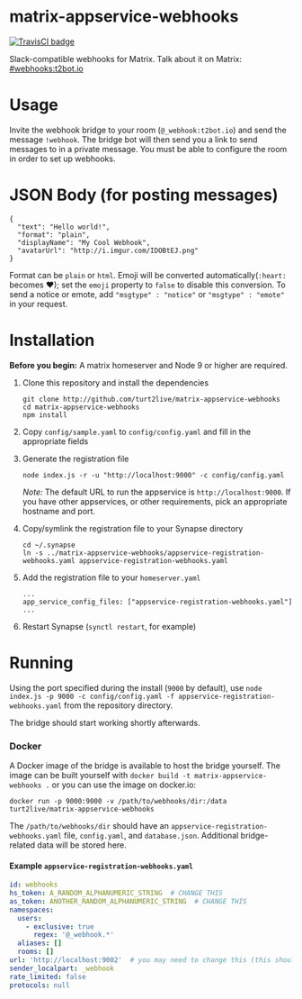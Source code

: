 # matrix-appservice-webhooks

[![TravisCI badge](https://travis-ci.org/turt2live/matrix-appservice-webhooks.svg?branch=master)](https://travis-ci.org/turt2live/matrix-appservice-webhooks)

Slack-compatible webhooks for Matrix. Talk about it on Matrix: [#webhooks:t2bot.io](https://matrix.to/#/#webhooks:t2bot.io)

# Usage

Invite the webhook bridge to your room (`@_webhook:t2bot.io`) and send the message `!webhook`. The bridge bot will then send you a link to send messages to in a private message. You must be able to configure the room in order to set up webhooks.

# JSON Body (for posting messages)

```
{
  "text": "Hello world!",
  "format": "plain",
  "displayName": "My Cool Webhook",
  "avatarUrl": "http://i.imgur.com/IDOBtEJ.png"
}
```

Format can be `plain` or `html`. Emoji will be converted automatically(`:heart:` becomes ❤); set the `emoji` property to `false` to disable this conversion.
To send a notice or emote, add `"msgtype" : "notice"` or `"msgtype" : "emote"` in your request.


# Installation

**Before you begin:** A matrix homeserver and Node 9 or higher are required.

1. Clone this repository and install the dependencies
   ```
   git clone http://github.com/turt2live/matrix-appservice-webhooks
   cd matrix-appservice-webhooks
   npm install
   ```

2. Copy `config/sample.yaml` to `config/config.yaml` and fill in the appropriate fields
3. Generate the registration file
   ```
   node index.js -r -u "http://localhost:9000" -c config/config.yaml
   ```
   *Note:* The default URL to run the appservice is `http://localhost:9000`. If you have other appservices, or other requirements, pick an appropriate hostname and port.

4. Copy/symlink the registration file to your Synapse directory
   ```
   cd ~/.synapse
   ln -s ../matrix-appservice-webhooks/appservice-registration-webhooks.yaml appservice-registration-webhooks.yaml
   ```

5. Add the registration file to your `homeserver.yaml`
   ```
   ...
   app_service_config_files: ["appservice-registration-webhooks.yaml"]
   ...
   ```

6. Restart Synapse (`synctl restart`, for example)

# Running

Using the port specified during the install (`9000` by default), use `node index.js -p 9000 -c config/config.yaml -f appservice-registration-webhooks.yaml` from the repository directory.

The bridge should start working shortly afterwards.

### Docker

A Docker image of the bridge is available to host the bridge yourself. The image can be built yourself with `docker build -t matrix-appservice-webhooks .` or you can use the image on docker.io:
```
docker run -p 9000:9000 -v /path/to/webhooks/dir:/data turt2live/matrix-appservice-webhooks
```

The `/path/to/webhooks/dir` should have an `appservice-registration-webhooks.yaml` file, `config.yaml`, and `database.json`. Additional bridge-related data will be stored here.

#### Example `appservice-registration-webhooks.yaml`

```yaml
id: webhooks
hs_token: A_RANDOM_ALPHANUMERIC_STRING  # CHANGE THIS
as_token: ANOTHER_RANDOM_ALPHANUMERIC_STRING  # CHANGE THIS
namespaces:
  users:
    - exclusive: true
      regex: '@_webhook.*'
  aliases: []
  rooms: []
url: 'http://localhost:9002'  # you may need to change this (this should point at the bridge)
sender_localpart: _webhook
rate_limited: false
protocols: null
```
